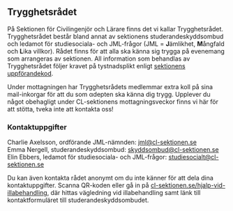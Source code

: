## Trygghetsrådet

På Sektionen för Civilingenjör och Lärare finns det vi kallar Trygghetsrådet. Trygghetsrådet består bland annat av sektionens studerandeskyddsombud och ledamot för studiesociala- och JML-frågor (JML = **J**ämlikhet, **M**ångfald och **L**ika villkor). Rådet finns för att alla ska känna sig trygga på evenemang som arrangeras av sektionen. All information som behandlas av Trygghetsrådet följer kravet på tystnadsplikt enligt [sektionens uppförandekod](https://drive.google.com/file/d/1kJ7Hl4zt6zlE2sWXCH0O_bGNGFhG_ROY/view).  

Under mottagningen har Trygghetsrådets medlemmar extra koll på sina mail-inkorgar för att du som αdepten ska känna dig trygg. Upplever du något obehagligt under CL-sektionens mottagningsveckor finns vi här för att stötta, tveka inte att kontakta oss!

### Kontaktuppgifter

Charlie Axelsson, ordförande JML-nämnden: jml@cl-sektionen.se  
Emma Nergell, studerandeskyddsombud: skyddsombud@cl-sektionen.se  
Elin Ebbers, ledamot för studiesociala- och JML-frågor: studiesocialt@cl-sektionen.se

Du kan även kontakta rådet anonymt om du inte känner för att dela dina kontaktuppgifter. Scanna QR-koden eller gå in på [cl-sektionen.se/hjalp-vid-illabehandling](https://www.cl-sektionen.se/hjalp-vid-illabehandling), där hittas vägledning vid illabehandling samt länk till kontaktformuläret till studerandeskyddsombudet.
